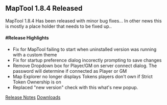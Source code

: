 ## MapTool 1.8.4 Released
MapTool 1.8.4 Has been released with minor bug fixes... In other news this is mostly a place holder that needs to be fixed up..
#### #Release Highlights
* Fix for MapTool failing to start when uninstalled version was running with a custom theme
* Fix for startup preference dialog incorectly prompting to save changes
* Remove Dropdown box for Player/GM on server connect dialog. The password will determine if connected as Player or GM
* Map Explorer no longer displays Tokens players don't own if Strict Token Ownership is on
* Replaced "new version" check with this what's new popup.

[Release Notes]()
[Downloads]()
